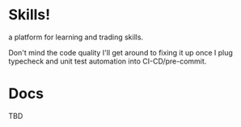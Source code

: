 # Skills!

a platform for learning and trading skills.

Don't mind the code quality I'll get around to fixing it up once I plug typecheck and unit test automation into CI-CD/pre-commit.

# Docs

TBD

